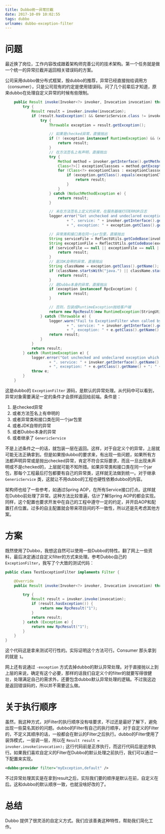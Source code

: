 ```yaml
---
title: Dubbo统一异常拦截
date: 2017-10-09 10:02:55
tags: dubbo
urlname: dubbo-exception-filter
---
```


# 问题
最近换了岗位，工作内容改成跟着架构师完善公司的技术架构。第一个任务就是做一个统一的异常拦截并返回相关错误码的方案。

公司采用dubbo做分布式框架，按dubbo的推荐，异常已经直接抛给调用方（consumer），只是公司现有的约定是使用错误码。问了几个前辈后才知道，原来dubbo在处理自定义异常的时候有些限制。

```java
    public Result invoke(Invoker<?> invoker, Invocation invocation) throws RpcException {
        try {
            Result result = invoker.invoke(invocation);
            if (result.hasException() && GenericService.class != invoker.getInterface()) {
                try {
                    Throwable exception = result.getException();

                    // 如果是checked异常，直接抛出
                    if (! (exception instanceof RuntimeException) && (exception instanceof Exception)) {
                        return result;
                    }
                    // 在方法签名上有声明，直接抛出
                    try {
                        Method method = invoker.getInterface().getMethod(invocation.getMethodName(), invocation.getParameterTypes());
                        Class<?>[] exceptionClassses = method.getExceptionTypes();
                        for (Class<?> exceptionClass : exceptionClassses) {
                            if (exception.getClass().equals(exceptionClass)) {
                                return result;
                            }
                        }
                    } catch (NoSuchMethodException e) {
                        return result;
                    }

                    // 未在方法签名上定义的异常，在服务器端打印ERROR日志
                    logger.error("Got unchecked and undeclared exception which called by " + RpcContext.getContext().getRemoteHost()
                            + ". service: " + invoker.getInterface().getName() + ", method: " + invocation.getMethodName()
                            + ", exception: " + exception.getClass().getName() + ": " + exception.getMessage(), exception);

                    // 异常类和接口类在同一jar包里，直接抛出
                    String serviceFile = ReflectUtils.getCodeBase(invoker.getInterface());
                    String exceptionFile = ReflectUtils.getCodeBase(exception.getClass());
                    if (serviceFile == null || exceptionFile == null || serviceFile.equals(exceptionFile)){
                        return result;
                    }
                    // 是JDK自带的异常，直接抛出
                    String className = exception.getClass().getName();
                    if (className.startsWith("java.") || className.startsWith("javax.")) {
                        return result;
                    }
                    // 是Dubbo本身的异常，直接抛出
                    if (exception instanceof RpcException) {
                        return result;
                    }

                    // 否则，包装成RuntimeException抛给客户端
                    return new RpcResult(new RuntimeException(StringUtils.toString(exception)));
                } catch (Throwable e) {
                    logger.warn("Fail to ExceptionFilter when called by " + RpcContext.getContext().getRemoteHost()
                            + ". service: " + invoker.getInterface().getName() + ", method: " + invocation.getMethodName()
                            + ", exception: " + e.getClass().getName() + ": " + e.getMessage(), e);
                    return result;
                }
            }
            return result;
        } catch (RuntimeException e) {
            logger.error("Got unchecked and undeclared exception which called by " + RpcContext.getContext().getRemoteHost()
                    + ". service: " + invoker.getInterface().getName() + ", method: " + invocation.getMethodName()
                    + ", exception: " + e.getClass().getName() + ": " + e.getMessage(), e);
            throw e;
        }
    }
```

这是dubbo的 `ExceptionFilter` 源码，是默认的异常处理。从代码中可以看到，异常对象需要满足一定的条件才会原样返回给前端。条件是：

1. 是checked异常
2. 或者方法签名上有申明的
3. 或者异常类和接口类在同一个jar包里
4. 或者JDK自带的异常
5. 或者Dubbo本身的异常
6. 或者继承了 `GenericService`

不是上述条件之一的话，就包装一层在返回。这样，对于自定义个的异常，上层就可能无法正确拿到。但是如果按dubbo的要求来，有出现一些问题，如果所有方法都声明异常或是抛出checked异常，肯定不符合实际要求，而且一旦出现未声明或不是checked的，上层就可能不知所措。如果异常类和接口类在同一个jar包，那每个工程最后打包都要有自己的异常类，这样就无法做到统一。对于继承 `GenericService` 类，这就让不用dubbo的工程也硬性依赖dubbo的内容。

架构师也给了一些参考，如通过Spring AOP，在所有Service接口打点。这样就在Dubbo前处理了异常。这种方法比较普遍，估计了解Spring AOP的都会实现。同样，这个配置也要求开发中在自己的工程中遵守一定的约定，并开启AOP和配置打点位置。过多的自主配置就会带来项目间的不一致性，所以还是先考虑其他方案。

# 方案

既然使用了Dubbo，我想这自然可以使用一些Dubbo的特性。翻了网上一些资料，最后决定通过自定义filter的方式来处理。参考Dubbo自己的 `ExceptionFilter`，我写了个大致的测试代码：

```java
public class TestExceptionFilter implements Filter {

    @Override
    public Result invoke(Invoker<?> invoker, Invocation invocation) throws RpcException {

        try {
            Result result = invoker.invoke(invocation);
            if (result.hasException()) {
                return new RpcResult("1");
            }
            return result;
        } catch (Exception e) {
            return new RpcResult("1");
        }
    }
}
```

这个代码这是拿来测试可行性的。实际证明这个方法可行。Consumer 那头拿到的就是 `1`。

网上还有说通过 `-exception` 方式去掉dubbo的默认异常处理。对于直接抛以上到上层的来说，确定有这个必要，那样的话我们自定义个的filter的就要写得很健壮，处理满足自己的需求外，还要包含dubbo默认异常处理的逻辑。不过我这边是返回错误码的，所以并不需要这么做。

# 关于执行顺序

虽然，我这种方式，对Filter的执行顺序没有啥要求，不过还是最好了解下，避免出现一些莫名其妙的问题。dubbo的Filter有自己的执行顺序，对于自定义的Filter的，不定义其顺序的话，一般都会在默认的Filter之后执行。dubbo的Filter使用了装饰模式，一层调一层，所以在 `Result result = invoker.invoke(invocation);` 这行代码前是正序执行，而这行代码后是逆序执行。如果我们喜欢自定义的Filter在Dubbo的默认处理之前执行，我们可以通过一下配置来实现。

```xml
<dubbo:provider filter="myException,default" />
```

不过异常处理其实是在拿到result之后，实际我们要的顺序是默认在前，自定义在后。这和dubbo的默认顺序一致，也就没啥好改的了。

# 总结

Dubbo 提供了很灵活的自定义方式。我们应该善勇这种特性，帮助我们简化工作。
